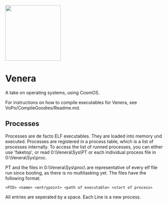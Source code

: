 <img src="https://th.bing.com/th/id/OIG2.NKZTAfcTfxiSzuUPiUPP?pid=ImgGn" width="175">


# Venera
A take on operating systems, using CosmOS. 

For instructions on how to compile executables for Venera, see VoPo/CompileGoodies/Readme.md.


## Processes
Processes are de facto ELF executables. They are loaded into memory und executed. 
Processes are registered in a process table, which is a list of processes internally.
To access the list of runned processes, you can either use 'faketop', or read 0:\Venera\Sys\PT or each individual process file in 0:\Venera\Sys\proc\.

PT and the files in 0:\Venera\Sys\proc\ are representative of every elf file run since booting, as there is no multitasking yet.
The files have the following format:
```
<PID> <name> <entrypoint> <path of executable> <start of process>
```

All entries are seperated by a space. Each Line is a new process.